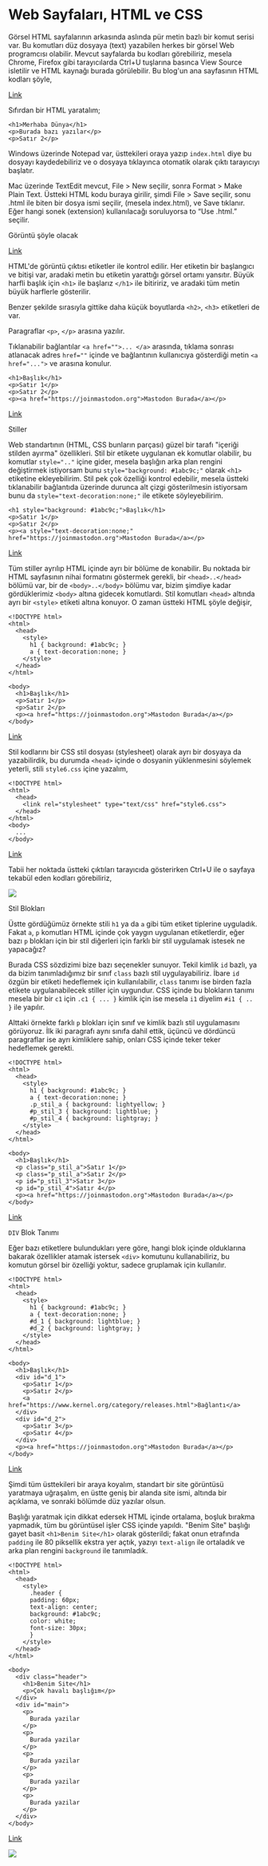 # Web Sayfaları, HTML ve CSS

Görsel HTML sayfalarının arkasında aslında pür metin bazlı bir komut
serisi var. Bu komutları düz dosyaya (text) yazabilen herkes bir
görsel Web programcısı olabilir. Mevcut sayfalarda bu kodları
görebiliriz, mesela Chrome, Firefox gibi tarayıcılarda Ctrl+U
tuşlarına basınca View Source isletilir ve HTML kaynağı burada
görülebilir. Bu blog'un ana sayfasının HTML kodları şöyle,

[Link](web1.jpg)

Sıfırdan bir HTML yaratalım;

```
<h1>Merhaba Dünya</h1>
<p>Burada bazı yazılar</p>
<p>Satır 2</p>
```

Windows üzerinde Notepad var, üsttekileri oraya yazıp `index.html`
diye bu dosyayı kaydedebiliriz ve o dosyaya tıklayınca otomatik olarak
çıktı tarayıcıyı başlatır.

Mac üzerinde TextEdit mevcut, File > New seçilir, sonra Format > Make
Plain Text. Üstteki HTML kodu buraya girilir, şimdi File > Save seçilir,
sonu .html ile biten bir dosya ismi seçilir, (mesela index.html), ve Save
tıklanır. Eğer hangi sonek (extension) kullanılacağı soruluyorsa to
“Use .html.” seçilir.

Görüntü şöyle olacak

[Link](webtest1.html)

HTML'de görüntü çıktısı etiketler ile kontrol edilir. Her etiketin bir
başlangıcı ve bitişi var, aradaki metin bu etiketin yarattığı görsel
ortamı yansıtır. Büyük harfli başlık için `<h1>` ile başlarız `</h1>`
ile bitiririz, ve aradaki tüm metin büyük harflerle gösterilir.

Benzer şekilde sırasıyla gittike daha küçük boyutlarda `<h2>`, `<h3>`
etiketleri de var.

Paragraflar `<p>`, `</p>` arasına yazılır. 

Tıklanabilir bağlantılar `<a href="">... </a>` arasında, tıklama
sonrası atlanacak adres `href=""` içinde ve bağlantının kullanıcıya
gösterdiği metin `<a href="...">` ve </a> arasına konulur.

```
<h1>Başlık</h1>
<p>Satır 1</p>
<p>Satır 2</p>
<p><a href="https://joinmastodon.org">Mastodon Burada</a></p>
```

[Link](webtest2.html)

Stiller

Web standartının (HTML, CSS bunların parçası) güzel bir tarafı
"içeriği stilden ayırma" özellikleri. Stil bir etikete uygulanan ek
komutlar olabilir, bu komutlar `style=".."` içine gider, mesela
başlığın arka plan rengini değiştirmek istiyorsam bunu `style="background: #1abc9c;"`
olarak `<h1>` etiketine ekleyebilirim. Stil pek çok özelliği kontrol edebilir,
mesela üstteki tıklanabilir bağlantıda üzerinde durunca alt çizgi gösterilmesin
istiyorsam bunu da `style="text-decoration:none;"` ile etikete söyleyebilirim.

```
<h1 style="background: #1abc9c;">Başlık</h1>
<p>Satır 1</p>
<p>Satır 2</p>
<p><a style="text-decoration:none;" href="https://joinmastodon.org">Mastodon Burada</a></p>
```

[Link](webtest4.html)

Tüm stiller ayrılıp HTML içinde ayrı bir bölüme de konabilir. Bu noktada bir HTML
sayfasının nihai formatını göstermek gerekli, bir `<head>..</head>` bölümü var,
bir de `<body>..</body>` bölümu var, bizim şimdiye kadar gördüklerimiz `<body>`
altına gidecek komutlardı. Stil komutları `<head>` altında ayrı bir `<style>`
etiketi altına konuyor. O zaman üstteki HTML şöyle değişir,

```
<!DOCTYPE html>
<html>
  <head>
    <style>
      h1 { background: #1abc9c; }
      a { text-decoration:none; }
    </style>
  </head>
</html>

<body>
  <h1>Başlık</h1>
  <p>Satır 1</p>
  <p>Satır 2</p>
  <p><a href="https://joinmastodon.org">Mastodon Burada</a></p>
</body>
```

[Link](webtest5.html)


Stil kodlarını bir CSS stil dosyası (stylesheet) olarak ayrı bir dosyaya da
yazabilirdik, bu durumda `<head>` içinde o dosyanin yüklenmesini söylemek
yeterli, stili `style6.css` içine yazalım,

```
<!DOCTYPE html>
<html>
  <head>
    <link rel="stylesheet" type="text/css" href="style6.css">
  </head>
</html>
<body>
  ...
</body>
```

[Link](webtest6.html)

Tabii her noktada üstteki çıktıları tarayıcıda gösterirken Ctrl+U ile
o sayfaya tekabül eden kodları görebiliriz,

![](web2.jpg)

Stil Blokları

Üstte gördüğümüz örnekte stili `h1` ya da `a` gibi tüm etiket tiplerine
uyguladık. Fakat `a`, `p` komutları HTML içinde çok yaygın uygulanan
etiketlerdir, eğer bazı `p` blokları için bir stil diğerleri için
farklı bir stil uygulamak istesek ne yapacağız?

Burada CSS sözdizimi bize bazı seçenekler sunuyor. Tekil kimlik `id`
bazlı, ya da bizim tanımladığımız bir sınıf `class` bazlı stil
uygulayabiliriz. İbare `id` özgün bir etiketi hedeflemek için
kullanılabilir, `class` tanımı ise birden fazla etikete
uygulanabilecek stiller için uygundur.  CSS içinde bu blokların tanımı
mesela bir bir `c1` için `.c1 { ... }` kimlik için ise mesela `i1`
diyelim `#i1 { .. }` ile yapılır.

Alttaki örnekte farklı `p` blokları için sınıf ve kimlik bazlı stil
uygulamasını görüyoruz. İlk iki paragrafı aynı sınıfa dahil ettik,
üçüncü ve dördüncü paragraflar ise ayrı kimliklere sahip, onları
CSS içinde teker teker hedeflemek gerekti.

```
<!DOCTYPE html>
<html>
  <head>
    <style>
      h1 { background: #1abc9c; }
      a { text-decoration:none; }
      .p_stil_a { background: lightyellow; }
      #p_stil_3 { background: lightblue; }
      #p_stil_4 { background: lightgray; }
    </style>
  </head>
</html>

<body>
  <h1>Başlık</h1>
  <p class="p_stil_a">Satır 1</p>
  <p class="p_stil_a">Satır 2</p>
  <p id="p_stil_3">Satır 3</p>
  <p id="p_stil_4">Satır 4</p>
  <p><a href="https://joinmastodon.org">Mastodon Burada</a></p>
</body>
```

[Link](webtest7.html)

`DIV` Blok Tanımı

Eğer bazı etiketlere bulundukları yere göre, hangi blok içinde
olduklarına bakarak özellikler atamak istersek `<div>` komutunu
kullanabiliriz, bu komutun görsel bir özelliği yoktur, sadece gruplamak
için kullanılır.

```
<!DOCTYPE html>
<html>
  <head>
    <style>
      h1 { background: #1abc9c; }
      a { text-decoration:none; }
      #d_1 { background: lightblue; }
      #d_2 { background: lightgray; }
    </style>
  </head>
</html>

<body>
  <h1>Başlık</h1>
  <div id="d_1">
    <p>Satır 1</p>
    <p>Satır 2</p>
    <a href="https://www.kernel.org/category/releases.html">Bağlantı</a>
  </div>
  <div id="d_2">
    <p>Satır 3</p>
    <p>Satır 4</p>
  </div>
  <p><a href="https://joinmastodon.org">Mastodon Burada</a></p>
</body>
```

[Link](webtest8.html)

Şimdi tüm üsttekileri bir araya koyalım, standart bir site görüntüsü
yaratmaya uğraşalım, en üstte geniş bir alanda site ismi, altında bir
açıklama, ve sonraki bölümde düz yazılar olsun.

Başlığı yaratmak için dikkat edersek HTML içinde ortalama, boşluk
bırakma yapmadık, tüm bu görüntüsel işler CSS içinde yapıldı. "Benim
Site" başlığı gayet basit `<h1>Benim Site</h1>` olarak gösterildi;
fakat onun etrafında `padding` ile 80 piksellik ekstra yer açtık,
yazıyı `text-align` ile ortaladık ve arka plan rengini `background`
ile tanımladık.

```
<!DOCTYPE html>
<html>
  <head>
    <style>
      .header {
      padding: 60px;
      text-align: center;
      background: #1abc9c;
      color: white;
      font-size: 30px;
      }
    </style>
  </head>
</html>

<body>
  <div class="header">
    <h1>Benim Site</h1>
    <p>Çok havalı başlığım</p>
  </div>
  <div id="main">
    <p>
      Burada yazilar
    </p>
    <p>
      Burada yazilar
    </p>
    <p>
      Burada yazilar
    </p>
    <p>
      Burada yazilar
    </p>
    <p>
      Burada yazilar
    </p>
  </div>
</body>
```

[Link](webtest3.html)

![](web3.jpg)

